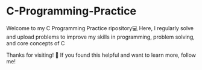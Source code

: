 # C-Programming-Practice

Welcome to my C Programming Practice  ripository💻 Here, I regularly solve and upload  problems to improve my skills in programming, problem solving, and core concepts of C

Thanks for visiting! 🌟
If you found this helpful and want to learn more, follow me!
